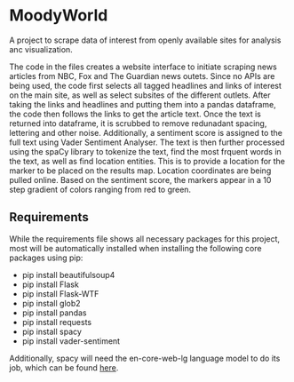# MoodyWorld
A project to scrape data of interest from openly available sites for analysis anc visualization. 

The code in the files creates a website interface to initiate scraping news articles from NBC, Fox and The Guardian news outets. Since no APIs are being used, the code first selects all tagged headlines and links of interest on the main site, as well as select subsites of the different outlets. After taking the links and headlines and putting them into a pandas dataframe, the code then follows the links to get the article text. 
Once the text is returned into dataframe, it is scrubbed to remove redunadant spacing, lettering and other noise. Additionally, a sentiment score is assigned to the full text using Vader Sentiment Analyser. 
The text is then further processed using the spaCy library to tokenize the text, find the most frquent words in the text, as well as find location entities. This is to provide a location for the marker to be placed on the results map. Location coordinates are being pulled online. 
Based on the sentiment score, the markers appear in a 10 step gradient of colors ranging from red to green. 

## Requirements
While the requirements file shows all necessary packages for this project, most will be automatically installed when installing the following core packages using pip: <br>
- pip install beautifulsoup4<br>
- pip install Flask<br>
- pip install Flask-WTF<br>
- pip install glob2<br>
- pip install pandas<br>
- pip install requests<br>
- pip install spacy<br>
- pip install vader-sentiment<br>


Additionally, spacy will need the en-core-web-lg language model to do its job, which can be found [here](https://github.com/explosion/spacy-models/releases/download/en_core_web_lg-3.5.0/en_core_web_lg-3.5.0-py3-none-any.whl).
